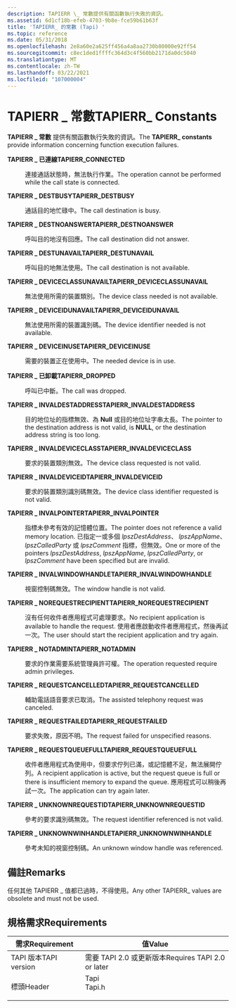```yaml
---
description: TAPIERR \_ 常數提供有關函數執行失敗的資訊。
ms.assetid: 6d1cf18b-efeb-4703-9b8e-fce59b61b63f
title: 'TAPIERR_ 的常數 (Tapi) '
ms.topic: reference
ms.date: 05/31/2018
ms.openlocfilehash: 2e8a60e2a625ff456a4a8aa2730b80000e92ff54
ms.sourcegitcommit: c8ec1ded1ffffc364d3c4f560bb2171da0dc5040
ms.translationtype: MT
ms.contentlocale: zh-TW
ms.lasthandoff: 03/22/2021
ms.locfileid: "107000004"
---
```

# <a name="tapierr_-constants"></a><span data-ttu-id="53b74-103">TAPIERR \_ 常數</span><span class="sxs-lookup"><span data-stu-id="53b74-103">TAPIERR\_ Constants</span></span>

<span data-ttu-id="53b74-104">**TAPIERR \_ 常數** 提供有關函數執行失敗的資訊。</span><span class="sxs-lookup"><span data-stu-id="53b74-104">The **TAPIERR\_ constants** provide information concerning function execution failures.</span></span>

<dl> <dt>

<span data-ttu-id="53b74-105"><span id="TAPIERR_CONNECTED"></span><span id="tapierr_connected"></span>**TAPIERR \_ 已連線**</span><span class="sxs-lookup"><span data-stu-id="53b74-105"><span id="TAPIERR_CONNECTED"></span><span id="tapierr_connected"></span>**TAPIERR\_CONNECTED**</span></span>
</dt> <dd> <dl> <dt>



<span data-ttu-id="53b74-106">連接通話狀態時，無法執行作業。</span><span class="sxs-lookup"><span data-stu-id="53b74-106">The operation cannot be performed while the call state is connected.</span></span>


</dt> </dl> </dd> <dt>

<span data-ttu-id="53b74-107"><span id="TAPIERR_DESTBUSY"></span><span id="tapierr_destbusy"></span>**TAPIERR \_ DESTBUSY**</span><span class="sxs-lookup"><span data-stu-id="53b74-107"><span id="TAPIERR_DESTBUSY"></span><span id="tapierr_destbusy"></span>**TAPIERR\_DESTBUSY**</span></span>
</dt> <dd> <dl> <dt>



<span data-ttu-id="53b74-108">通話目的地忙碌中。</span><span class="sxs-lookup"><span data-stu-id="53b74-108">The call destination is busy.</span></span>


</dt> </dl> </dd> <dt>

<span data-ttu-id="53b74-109"><span id="TAPIERR_DESTNOANSWER"></span><span id="tapierr_destnoanswer"></span>**TAPIERR \_ DESTNOANSWER**</span><span class="sxs-lookup"><span data-stu-id="53b74-109"><span id="TAPIERR_DESTNOANSWER"></span><span id="tapierr_destnoanswer"></span>**TAPIERR\_DESTNOANSWER**</span></span>
</dt> <dd> <dl> <dt>



<span data-ttu-id="53b74-110">呼叫目的地沒有回應。</span><span class="sxs-lookup"><span data-stu-id="53b74-110">The call destination did not answer.</span></span>


</dt> </dl> </dd> <dt>

<span data-ttu-id="53b74-111"><span id="TAPIERR_DESTUNAVAIL"></span><span id="tapierr_destunavail"></span>**TAPIERR \_ DESTUNAVAIL**</span><span class="sxs-lookup"><span data-stu-id="53b74-111"><span id="TAPIERR_DESTUNAVAIL"></span><span id="tapierr_destunavail"></span>**TAPIERR\_DESTUNAVAIL**</span></span>
</dt> <dd> <dl> <dt>



<span data-ttu-id="53b74-112">呼叫目的地無法使用。</span><span class="sxs-lookup"><span data-stu-id="53b74-112">The call destination is not available.</span></span>


</dt> </dl> </dd> <dt>

<span data-ttu-id="53b74-113"><span id="TAPIERR_DEVICECLASSUNAVAIL"></span><span id="tapierr_deviceclassunavail"></span>**TAPIERR \_ DEVICECLASSUNAVAIL**</span><span class="sxs-lookup"><span data-stu-id="53b74-113"><span id="TAPIERR_DEVICECLASSUNAVAIL"></span><span id="tapierr_deviceclassunavail"></span>**TAPIERR\_DEVICECLASSUNAVAIL**</span></span>
</dt> <dd> <dl> <dt>



<span data-ttu-id="53b74-114">無法使用所需的裝置類別。</span><span class="sxs-lookup"><span data-stu-id="53b74-114">The device class needed is not available.</span></span>


</dt> </dl> </dd> <dt>

<span data-ttu-id="53b74-115"><span id="TAPIERR_DEVICEIDUNAVAIL"></span><span id="tapierr_deviceidunavail"></span>**TAPIERR \_ DEVICEIDUNAVAIL**</span><span class="sxs-lookup"><span data-stu-id="53b74-115"><span id="TAPIERR_DEVICEIDUNAVAIL"></span><span id="tapierr_deviceidunavail"></span>**TAPIERR\_DEVICEIDUNAVAIL**</span></span>
</dt> <dd> <dl> <dt>



<span data-ttu-id="53b74-116">無法使用所需的裝置識別碼。</span><span class="sxs-lookup"><span data-stu-id="53b74-116">The device identifier needed is not available.</span></span>


</dt> </dl> </dd> <dt>

<span data-ttu-id="53b74-117"><span id="TAPIERR_DEVICEINUSE"></span><span id="tapierr_deviceinuse"></span>**TAPIERR \_ DEVICEINUSE**</span><span class="sxs-lookup"><span data-stu-id="53b74-117"><span id="TAPIERR_DEVICEINUSE"></span><span id="tapierr_deviceinuse"></span>**TAPIERR\_DEVICEINUSE**</span></span>
</dt> <dd> <dl> <dt>



<span data-ttu-id="53b74-118">需要的裝置正在使用中。</span><span class="sxs-lookup"><span data-stu-id="53b74-118">The needed device is in use.</span></span>


</dt> </dl> </dd> <dt>

<span data-ttu-id="53b74-119"><span id="TAPIERR_DROPPED"></span><span id="tapierr_dropped"></span>**TAPIERR \_ 已卸載**</span><span class="sxs-lookup"><span data-stu-id="53b74-119"><span id="TAPIERR_DROPPED"></span><span id="tapierr_dropped"></span>**TAPIERR\_DROPPED**</span></span>
</dt> <dd> <dl> <dt>



<span data-ttu-id="53b74-120">呼叫已中斷。</span><span class="sxs-lookup"><span data-stu-id="53b74-120">The call was dropped.</span></span>


</dt> </dl> </dd> <dt>

<span data-ttu-id="53b74-121"><span id="TAPIERR_INVALDESTADDRESS"></span><span id="tapierr_invaldestaddress"></span>**TAPIERR \_ INVALDESTADDRESS**</span><span class="sxs-lookup"><span data-stu-id="53b74-121"><span id="TAPIERR_INVALDESTADDRESS"></span><span id="tapierr_invaldestaddress"></span>**TAPIERR\_INVALDESTADDRESS**</span></span>
</dt> <dd> <dl> <dt>



<span data-ttu-id="53b74-122">目的地位址的指標無效、為 **Null** 或目的地位址字串太長。</span><span class="sxs-lookup"><span data-stu-id="53b74-122">The pointer to the destination address is not valid, is **NULL**, or the destination address string is too long.</span></span>


</dt> </dl> </dd> <dt>

<span data-ttu-id="53b74-123"><span id="TAPIERR_INVALDEVICECLASS"></span><span id="tapierr_invaldeviceclass"></span>**TAPIERR \_ INVALDEVICECLASS**</span><span class="sxs-lookup"><span data-stu-id="53b74-123"><span id="TAPIERR_INVALDEVICECLASS"></span><span id="tapierr_invaldeviceclass"></span>**TAPIERR\_INVALDEVICECLASS**</span></span>
</dt> <dd> <dl> <dt>



<span data-ttu-id="53b74-124">要求的裝置類別無效。</span><span class="sxs-lookup"><span data-stu-id="53b74-124">The device class requested is not valid.</span></span>


</dt> </dl> </dd> <dt>

<span data-ttu-id="53b74-125"><span id="TAPIERR_INVALDEVICEID"></span><span id="tapierr_invaldeviceid"></span>**TAPIERR \_ INVALDEVICEID**</span><span class="sxs-lookup"><span data-stu-id="53b74-125"><span id="TAPIERR_INVALDEVICEID"></span><span id="tapierr_invaldeviceid"></span>**TAPIERR\_INVALDEVICEID**</span></span>
</dt> <dd> <dl> <dt>



<span data-ttu-id="53b74-126">要求的裝置類別識別碼無效。</span><span class="sxs-lookup"><span data-stu-id="53b74-126">The device class identifier requested is not valid.</span></span>


</dt> </dl> </dd> <dt>

<span data-ttu-id="53b74-127"><span id="TAPIERR_INVALPOINTER"></span><span id="tapierr_invalpointer"></span>**TAPIERR \_ INVALPOINTER**</span><span class="sxs-lookup"><span data-stu-id="53b74-127"><span id="TAPIERR_INVALPOINTER"></span><span id="tapierr_invalpointer"></span>**TAPIERR\_INVALPOINTER**</span></span>
</dt> <dd> <dl> <dt>



<span data-ttu-id="53b74-128">指標未參考有效的記憶體位置。</span><span class="sxs-lookup"><span data-stu-id="53b74-128">The pointer does not reference a valid memory location.</span></span> <span data-ttu-id="53b74-129">已指定一或多個 *lpszDestAddress*、 *lpszAppName*、 *lpszCalledParty* 或 *lpszComment* 指標，但無效。</span><span class="sxs-lookup"><span data-stu-id="53b74-129">One or more of the pointers *lpszDestAddress*, *lpszAppName*, *lpszCalledParty*, or *lpszComment* have been specified but are invalid.</span></span>


</dt> </dl> </dd> <dt>

<span data-ttu-id="53b74-130"><span id="TAPIERR_INVALWINDOWHANDLE"></span><span id="tapierr_invalwindowhandle"></span>**TAPIERR \_ INVALWINDOWHANDLE**</span><span class="sxs-lookup"><span data-stu-id="53b74-130"><span id="TAPIERR_INVALWINDOWHANDLE"></span><span id="tapierr_invalwindowhandle"></span>**TAPIERR\_INVALWINDOWHANDLE**</span></span>
</dt> <dd> <dl> <dt>



<span data-ttu-id="53b74-131">視窗控制碼無效。</span><span class="sxs-lookup"><span data-stu-id="53b74-131">The window handle is not valid.</span></span>


</dt> </dl> </dd> <dt>

<span data-ttu-id="53b74-132"><span id="TAPIERR_NOREQUESTRECIPIENT"></span><span id="tapierr_norequestrecipient"></span>**TAPIERR \_ NOREQUESTRECIPIENT**</span><span class="sxs-lookup"><span data-stu-id="53b74-132"><span id="TAPIERR_NOREQUESTRECIPIENT"></span><span id="tapierr_norequestrecipient"></span>**TAPIERR\_NOREQUESTRECIPIENT**</span></span>
</dt> <dd> <dl> <dt>



<span data-ttu-id="53b74-133">沒有任何收件者應用程式可處理要求。</span><span class="sxs-lookup"><span data-stu-id="53b74-133">No recipient application is available to handle the request.</span></span> <span data-ttu-id="53b74-134">使用者應啟動收件者應用程式，然後再試一次。</span><span class="sxs-lookup"><span data-stu-id="53b74-134">The user should start the recipient application and try again.</span></span>


</dt> </dl> </dd> <dt>

<span data-ttu-id="53b74-135"><span id="TAPIERR_NOTADMIN"></span><span id="tapierr_notadmin"></span>**TAPIERR \_ NOTADMIN**</span><span class="sxs-lookup"><span data-stu-id="53b74-135"><span id="TAPIERR_NOTADMIN"></span><span id="tapierr_notadmin"></span>**TAPIERR\_NOTADMIN**</span></span>
</dt> <dd> <dl> <dt>



<span data-ttu-id="53b74-136">要求的作業需要系統管理員許可權。</span><span class="sxs-lookup"><span data-stu-id="53b74-136">The operation requested require admin privileges.</span></span>


</dt> </dl> </dd> <dt>

<span data-ttu-id="53b74-137"><span id="TAPIERR_REQUESTCANCELLED"></span><span id="tapierr_requestcancelled"></span>**TAPIERR \_ REQUESTCANCELLED**</span><span class="sxs-lookup"><span data-stu-id="53b74-137"><span id="TAPIERR_REQUESTCANCELLED"></span><span id="tapierr_requestcancelled"></span>**TAPIERR\_REQUESTCANCELLED**</span></span>
</dt> <dd> <dl> <dt>



<span data-ttu-id="53b74-138">輔助電話語音要求已取消。</span><span class="sxs-lookup"><span data-stu-id="53b74-138">The assisted telephony request was canceled.</span></span>


</dt> </dl> </dd> <dt>

<span data-ttu-id="53b74-139"><span id="TAPIERR_REQUESTFAILED"></span><span id="tapierr_requestfailed"></span>**TAPIERR \_ REQUESTFAILED**</span><span class="sxs-lookup"><span data-stu-id="53b74-139"><span id="TAPIERR_REQUESTFAILED"></span><span id="tapierr_requestfailed"></span>**TAPIERR\_REQUESTFAILED**</span></span>
</dt> <dd> <dl> <dt>



<span data-ttu-id="53b74-140">要求失敗，原因不明。</span><span class="sxs-lookup"><span data-stu-id="53b74-140">The request failed for unspecified reasons.</span></span>


</dt> </dl> </dd> <dt>

<span data-ttu-id="53b74-141"><span id="TAPIERR_REQUESTQUEUEFULL"></span><span id="tapierr_requestqueuefull"></span>**TAPIERR \_ REQUESTQUEUEFULL**</span><span class="sxs-lookup"><span data-stu-id="53b74-141"><span id="TAPIERR_REQUESTQUEUEFULL"></span><span id="tapierr_requestqueuefull"></span>**TAPIERR\_REQUESTQUEUEFULL**</span></span>
</dt> <dd> <dl> <dt>



<span data-ttu-id="53b74-142">收件者應用程式為使用中，但要求佇列已滿，或記憶體不足，無法展開佇列。</span><span class="sxs-lookup"><span data-stu-id="53b74-142">A recipient application is active, but the request queue is full or there is insufficient memory to expand the queue.</span></span> <span data-ttu-id="53b74-143">應用程式可以稍後再試一次。</span><span class="sxs-lookup"><span data-stu-id="53b74-143">The application can try again later.</span></span>


</dt> </dl> </dd> <dt>

<span data-ttu-id="53b74-144"><span id="TAPIERR_UNKNOWNREQUESTID"></span><span id="tapierr_unknownrequestid"></span>**TAPIERR \_ UNKNOWNREQUESTID**</span><span class="sxs-lookup"><span data-stu-id="53b74-144"><span id="TAPIERR_UNKNOWNREQUESTID"></span><span id="tapierr_unknownrequestid"></span>**TAPIERR\_UNKNOWNREQUESTID**</span></span>
</dt> <dd> <dl> <dt>



<span data-ttu-id="53b74-145">參考的要求識別碼無效。</span><span class="sxs-lookup"><span data-stu-id="53b74-145">The request identifier referenced is not valid.</span></span>


</dt> </dl> </dd> <dt>

<span data-ttu-id="53b74-146"><span id="TAPIERR_UNKNOWNWINHANDLE"></span><span id="tapierr_unknownwinhandle"></span>**TAPIERR \_ UNKNOWNWINHANDLE**</span><span class="sxs-lookup"><span data-stu-id="53b74-146"><span id="TAPIERR_UNKNOWNWINHANDLE"></span><span id="tapierr_unknownwinhandle"></span>**TAPIERR\_UNKNOWNWINHANDLE**</span></span>
</dt> <dd> <dl> <dt>



<span data-ttu-id="53b74-147">參考未知的視窗控制碼。</span><span class="sxs-lookup"><span data-stu-id="53b74-147">An unknown window handle was referenced.</span></span>


</dt> </dl> </dd> </dl>

## <a name="remarks"></a><span data-ttu-id="53b74-148">備註</span><span class="sxs-lookup"><span data-stu-id="53b74-148">Remarks</span></span>

<span data-ttu-id="53b74-149">任何其他 TAPIERR \_ 值都已過時，不得使用。</span><span class="sxs-lookup"><span data-stu-id="53b74-149">Any other TAPIERR\_ values are obsolete and must not be used.</span></span>

## <a name="requirements"></a><span data-ttu-id="53b74-150">規格需求</span><span class="sxs-lookup"><span data-stu-id="53b74-150">Requirements</span></span>



| <span data-ttu-id="53b74-151">需求</span><span class="sxs-lookup"><span data-stu-id="53b74-151">Requirement</span></span> | <span data-ttu-id="53b74-152">值</span><span class="sxs-lookup"><span data-stu-id="53b74-152">Value</span></span> |
|-------------------------|-----------------------------------------------------------------------------------|
| <span data-ttu-id="53b74-153">TAPI 版本</span><span class="sxs-lookup"><span data-stu-id="53b74-153">TAPI version</span></span><br/> | <span data-ttu-id="53b74-154">需要 TAPI 2.0 或更新版本</span><span class="sxs-lookup"><span data-stu-id="53b74-154">Requires TAPI 2.0 or later</span></span><br/>                                             |
| <span data-ttu-id="53b74-155">標頭</span><span class="sxs-lookup"><span data-stu-id="53b74-155">Header</span></span><br/>       | <dl> <span data-ttu-id="53b74-156"><dt>Tapi</dt></span><span class="sxs-lookup"><span data-stu-id="53b74-156"><dt>Tapi.h</dt></span></span> </dl> |



 

 




